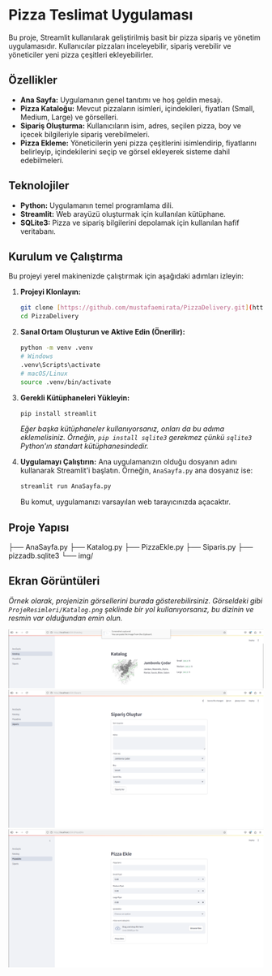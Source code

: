 # Pizza Teslimat Uygulaması

Bu proje, Streamlit kullanılarak geliştirilmiş basit bir pizza sipariş ve yönetim uygulamasıdır. Kullanıcılar pizzaları inceleyebilir, sipariş verebilir ve yöneticiler yeni pizza çeşitleri ekleyebilirler.

## Özellikler

* **Ana Sayfa:** Uygulamanın genel tanıtımı ve hoş geldin mesajı.
* **Pizza Kataloğu:** Mevcut pizzaların isimleri, içindekileri, fiyatları (Small, Medium, Large) ve görselleri.
* **Sipariş Oluşturma:** Kullanıcıların isim, adres, seçilen pizza, boy ve içecek bilgileriyle sipariş verebilmeleri.
* **Pizza Ekleme:** Yöneticilerin yeni pizza çeşitlerini isimlendirip, fiyatlarını belirleyip, içindekilerini seçip ve görsel ekleyerek sisteme dahil edebilmeleri.

## Teknolojiler

* **Python:** Uygulamanın temel programlama dili.
* **Streamlit:** Web arayüzü oluşturmak için kullanılan kütüphane.
* **SQLite3:** Pizza ve sipariş bilgilerini depolamak için kullanılan hafif veritabanı.

## Kurulum ve Çalıştırma

Bu projeyi yerel makinenizde çalıştırmak için aşağıdaki adımları izleyin:

1.  **Projeyi Klonlayın:**
    ```bash
    git clone [https://github.com/mustafaemirata/PizzaDelivery.git](https://github.com/mustafaemirata/PizzaDelivery.git)
    cd PizzaDelivery
    ```

2.  **Sanal Ortam Oluşturun ve Aktive Edin (Önerilir):**
    ```bash
    python -m venv .venv
    # Windows
    .venv\Scripts\activate
    # macOS/Linux
    source .venv/bin/activate
    ```

3.  **Gerekli Kütüphaneleri Yükleyin:**
    ```bash
    pip install streamlit
    ```
    *Eğer başka kütüphaneler kullanıyorsanız, onları da bu adıma eklemelisiniz. Örneğin, `pip install sqlite3` gerekmez çünkü `sqlite3` Python'ın standart kütüphanesindedir.*

4.  **Uygulamayı Çalıştırın:**
    Ana uygulamanızın olduğu dosyanın adını kullanarak Streamlit'i başlatın. Örneğin, `AnaSayfa.py` ana dosyanız ise:
    ```bash
    streamlit run AnaSayfa.py
    ```
    Bu komut, uygulamanızı varsayılan web tarayıcınızda açacaktır.

## Proje Yapısı
├── AnaSayfa.py
├── Katalog.py
├── PizzaEkle.py
├── Siparis.py
├── pizzadb.sqlite3
└── img/  
## Ekran Görüntüleri

*Örnek olarak, projenizin görsellerini burada gösterebilirsiniz. Görseldeki gibi `ProjeResimleri/Katalog.png` şeklinde bir yol kullanıyorsanız, bu dizinin ve resmin var olduğundan emin olun.*

![Katalog Sayfası](ProjeResimleri/katalog.png)
![Sipariş Sayfası](ProjeResimleri/siparis.png)
![Pizza Ekle Sayfası](ProjeResimleri/ekle.png)
